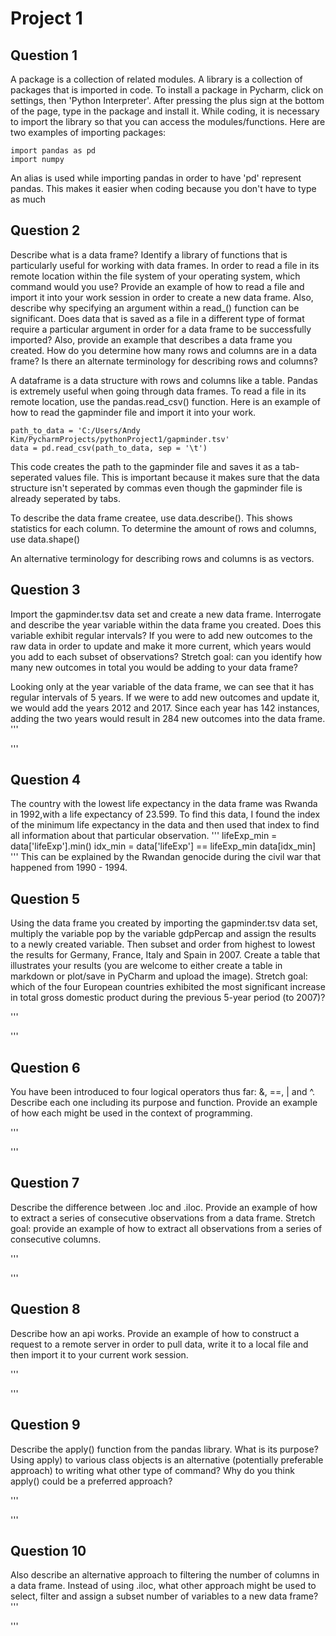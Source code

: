 # Project 1

## Question 1
A package is a collection of related modules. A library is a collection of packages that is imported in code. To install a package in Pycharm, click on settings, then 'Python Interpreter'. After pressing the plus sign at the bottom of the page, type in the package and install it. While coding, it is necessary to import the library so that you can access the modules/functions. Here are two examples of importing packages:
```
import pandas as pd
import numpy
```
An alias is used while importing pandas in order to have 'pd' represent pandas. This makes it easier when coding because you don't have to type as much


## Question 2
Describe what is a data frame? Identify a library of functions that is particularly useful for working with data frames. In order to read a file in its remote location within the file system of your operating system, which command would you use? Provide an example of how to read a file and import it into your work session in order to create a new data frame. Also, describe why specifying an argument within a read_() function can be significant. Does data that is saved as a file in a different type of format require a particular argument in order for a data frame to be successfully imported? Also, provide an example that describes a data frame you created. How do you determine how many rows and columns are in a data frame? Is there an alternate terminology for describing rows and columns?

A dataframe is a data structure with rows and columns like a table. Pandas is extremely useful when going through data frames. To read a file in its remote location, use the pandas.read_csv() function. Here is an example of how to read the gapminder file and import it into your work.
```
path_to_data = 'C:/Users/Andy Kim/PycharmProjects/pythonProject1/gapminder.tsv'
data = pd.read_csv(path_to_data, sep = '\t')
```
This code creates the path to the gapminder file and saves it as a tab-seperated values file. This is important because it makes sure that the data structure isn't seperated by commas even though the gapminder file is already seperated by tabs.

To describe the data frame createe, use data.describe(). This shows statistics for each column.
To determine the amount of rows and columns, use data.shape()

An alternative terminology for describing rows and columns is as vectors.
## Question 3
Import the gapminder.tsv data set and create a new data frame. Interrogate and describe the year variable within the data frame you created. Does this variable exhibit regular intervals? If you were to add new outcomes to the raw data in order to update and make it more current, which years would you add to each subset of observations? Stretch goal: can you identify how many new outcomes in total you would be adding to your data frame?

Looking only at the year variable of the data frame, we can see that it has regular intervals of 5 years. If we were to add new outcomes and update it, we would add the years 2012 and 2017. Since each year has 142 instances, adding the two years would result in 284 new outcomes into the data frame.
'''

'''
## Question 4
The country with the lowest life expectancy in the data frame was Rwanda in 1992,with a life expectancy of 23.599. 
To find this data, I found the index of the minimum life expectancy in the data and then used that index to find all information about that particular observation.
'''
lifeExp_min = data['lifeExp'].min()
idx_min = data['lifeExp'] == lifeExp_min
data[idx_min]
'''
This can be explained by the Rwandan genocide during the civil war that happened from 1990 - 1994.

## Question 5
Using the data frame you created by importing the gapminder.tsv data set, multiply the variable pop by the variable gdpPercap and assign the results to a newly created variable. Then subset and order from highest to lowest the results for Germany, France, Italy and Spain in 2007. Create a table that illustrates your results (you are welcome to either create a table in markdown or plot/save in PyCharm and upload the image). Stretch goal: which of the four European countries exhibited the most significant increase in total gross domestic product during the previous 5-year period (to 2007)?

'''

'''
## Question 6
You have been introduced to four logical operators thus far: &, ==, | and ^. Describe each one including its purpose and function. Provide an example of how each might be used in the context of programming.

'''

'''
## Question 7
Describe the difference between .loc and .iloc. Provide an example of how to extract a series of consecutive observations from a data frame. Stretch goal: provide an example of how to extract all observations from a series of consecutive columns.

'''

'''
## Question 8
Describe how an api works. Provide an example of how to construct a request to a remote server in order to pull data, write it to a local file and then import it to your current work session.

'''

'''
## Question 9
Describe the apply() function from the pandas library. What is its purpose? Using apply) to various class objects is an alternative (potentially preferable approach) to writing what other type of command? Why do you think apply() could be a preferred approach?

'''

'''
## Question 10
Also describe an alternative approach to filtering the number of columns in a data frame. Instead of using .iloc, what other approach might be used to select, filter and assign a subset number of variables to a new data frame?
'''

'''
